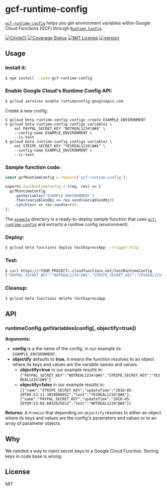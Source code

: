 # gcf-runtime-config 

[`gcf-runtime-config`](https://www.npmjs.com/package/gcf-runtime-config) helps you
get environment variables within Google Cloud Functions (GCF) through
[`Runtime Config`](https://cloud.google.com/deployment-manager/runtime-configurator/reference/rest/).

[![CircleCI](https://circleci.com/gh/Noless/gcf-runtime-config.svg?style=svg)](https://circleci.com/gh/Noless/gcf-runtime-config)
[![Coverage Status](https://coveralls.io/repos/github/Noless/gcf-runtime-config/badge.svg?branch=master)](https://coveralls.io/github/Noless/gcf-runtime-config?branch=master)
[![MIT License](https://img.shields.io/npm/l/gcf-runtime-config.svg?style=flat-square)](http://opensource.org/licenses/MIT)
[![version](https://img.shields.io/npm/v/gcf-runtime-config.svg?style=flat-square)](http://npm.im/gcf-runtime-config)

## Usage

### Install it:
~~~bash
$ npm install --save gcf-runtime-config
~~~

### Enable Google Cloud's Runtime Config API:
~~~bash
$ gcloud services enable runtimeconfig.googleapis.com
~~~

Create a new config:
~~~
$ gcloud beta runtime-config configs create EXAMPLE_ENVIRONMENT 
$ gcloud beta runtime-config configs variables \
    set PAYPAL_SECRET_KEY "NOTREAL1234!@#$" \
    --config-name EXAMPLE_ENVIRONMENT \
    --is-text
$ gcloud beta runtime-config configs variables \
    set STRIPE_SECRET_KEY "YESREAL1234!@#$" \
    --config-name EXAMPLE_ENVIRONMENT \
    --is-text
~~~

### Sample function code:
~~~javascript
const gcfRuntimeConfig = require('gcf-runtime-config');

exports.testRuntimeConfig = (req, res) => {
  gcfRuntimeConfig
    .getVariables('EXAMPLE_ENVIRONMENT')
    .then(variablesObj => res.send(variablesObj))
    .catch(err => res.send(err));
};
~~~

The [`example`](https://github.com/noless/gcf-runtime-config/tree/master/example)
directory is a ready-to-deploy sample function that uses
[`gcf-runtime-config`](https://www.npmjs.com/package/gcf-runtime-config) 
and extracts a runtime config (environment).


### Deploy:

~~~ bash
$ gcloud beta functions deploy testExpressApp --trigger-http
~~~

### Test:
~~~ bash
$ curl https://<YOUR_PROJECT>.cloudfunctions.net/testRuntimeConfig
{"PAYPAL_SECRET_KEY":"NOTREAL1234!@#$","STRIPE_SECRET_KEY":"YESREAL1234!@#$"}
~~~

### Cleanup:
~~~ bash
$ gcloud beta functions delete testExpressApp
~~~

## API

### runtimeConfig.getVariables(config[, objectify=true])

**Arguments:**
- **config** is a the name of the config, in our example its `EXAMPLE_ENVIRONMENT`.
- **objectify** defaults to **true**, it means the function resolves to an object 
where its keys and values are the variable names and values. 
  * **objectify=true** in our example results in: `{"PAYPAL_SECRET_KEY":"NOTREAL1234!@#$","STRIPE_SECRET_KEY":"YESREAL1234!@#$"}`
  * **objectify=false** in our example results in: `[{"name":"STRIPE_SECRET_KEY","updateTime":"2018-05-20T09:53:11.383980095Z","text":"YESREAL1234!@#$"},{"name":"PAYPAL_SECRET_KEY","updateTime":"2018-05-20T09:53:09.683262561Z","text":"NOTREAL1234!@#$"}]`

**Returns:**
A `Promise` that depending on `objectify` resolves to either an object where its
keys and values are the config's parameters and values or to an array of parameter objects.

## Why 

We needed a way to inject secret keys to a Google Cloud Function.
Storing keys in code base is wrong.

## License

MIT
